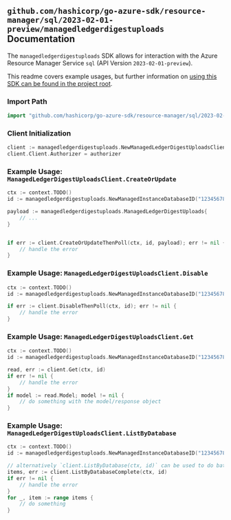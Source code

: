
## `github.com/hashicorp/go-azure-sdk/resource-manager/sql/2023-02-01-preview/managedledgerdigestuploads` Documentation

The `managedledgerdigestuploads` SDK allows for interaction with the Azure Resource Manager Service `sql` (API Version `2023-02-01-preview`).

This readme covers example usages, but further information on [using this SDK can be found in the project root](https://github.com/hashicorp/go-azure-sdk/tree/main/docs).

### Import Path

```go
import "github.com/hashicorp/go-azure-sdk/resource-manager/sql/2023-02-01-preview/managedledgerdigestuploads"
```


### Client Initialization

```go
client := managedledgerdigestuploads.NewManagedLedgerDigestUploadsClientWithBaseURI("https://management.azure.com")
client.Client.Authorizer = authorizer
```


### Example Usage: `ManagedLedgerDigestUploadsClient.CreateOrUpdate`

```go
ctx := context.TODO()
id := managedledgerdigestuploads.NewManagedInstanceDatabaseID("12345678-1234-9876-4563-123456789012", "example-resource-group", "managedInstanceValue", "databaseValue")

payload := managedledgerdigestuploads.ManagedLedgerDigestUploads{
	// ...
}


if err := client.CreateOrUpdateThenPoll(ctx, id, payload); err != nil {
	// handle the error
}
```


### Example Usage: `ManagedLedgerDigestUploadsClient.Disable`

```go
ctx := context.TODO()
id := managedledgerdigestuploads.NewManagedInstanceDatabaseID("12345678-1234-9876-4563-123456789012", "example-resource-group", "managedInstanceValue", "databaseValue")

if err := client.DisableThenPoll(ctx, id); err != nil {
	// handle the error
}
```


### Example Usage: `ManagedLedgerDigestUploadsClient.Get`

```go
ctx := context.TODO()
id := managedledgerdigestuploads.NewManagedInstanceDatabaseID("12345678-1234-9876-4563-123456789012", "example-resource-group", "managedInstanceValue", "databaseValue")

read, err := client.Get(ctx, id)
if err != nil {
	// handle the error
}
if model := read.Model; model != nil {
	// do something with the model/response object
}
```


### Example Usage: `ManagedLedgerDigestUploadsClient.ListByDatabase`

```go
ctx := context.TODO()
id := managedledgerdigestuploads.NewManagedInstanceDatabaseID("12345678-1234-9876-4563-123456789012", "example-resource-group", "managedInstanceValue", "databaseValue")

// alternatively `client.ListByDatabase(ctx, id)` can be used to do batched pagination
items, err := client.ListByDatabaseComplete(ctx, id)
if err != nil {
	// handle the error
}
for _, item := range items {
	// do something
}
```
